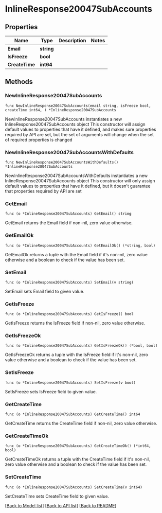 # InlineResponse20047SubAccounts

## Properties

Name | Type | Description | Notes
------------ | ------------- | ------------- | -------------
**Email** | **string** |  | 
**IsFreeze** | **bool** |  | 
**CreateTime** | **int64** |  | 

## Methods

### NewInlineResponse20047SubAccounts

`func NewInlineResponse20047SubAccounts(email string, isFreeze bool, createTime int64, ) *InlineResponse20047SubAccounts`

NewInlineResponse20047SubAccounts instantiates a new InlineResponse20047SubAccounts object
This constructor will assign default values to properties that have it defined,
and makes sure properties required by API are set, but the set of arguments
will change when the set of required properties is changed

### NewInlineResponse20047SubAccountsWithDefaults

`func NewInlineResponse20047SubAccountsWithDefaults() *InlineResponse20047SubAccounts`

NewInlineResponse20047SubAccountsWithDefaults instantiates a new InlineResponse20047SubAccounts object
This constructor will only assign default values to properties that have it defined,
but it doesn't guarantee that properties required by API are set

### GetEmail

`func (o *InlineResponse20047SubAccounts) GetEmail() string`

GetEmail returns the Email field if non-nil, zero value otherwise.

### GetEmailOk

`func (o *InlineResponse20047SubAccounts) GetEmailOk() (*string, bool)`

GetEmailOk returns a tuple with the Email field if it's non-nil, zero value otherwise
and a boolean to check if the value has been set.

### SetEmail

`func (o *InlineResponse20047SubAccounts) SetEmail(v string)`

SetEmail sets Email field to given value.


### GetIsFreeze

`func (o *InlineResponse20047SubAccounts) GetIsFreeze() bool`

GetIsFreeze returns the IsFreeze field if non-nil, zero value otherwise.

### GetIsFreezeOk

`func (o *InlineResponse20047SubAccounts) GetIsFreezeOk() (*bool, bool)`

GetIsFreezeOk returns a tuple with the IsFreeze field if it's non-nil, zero value otherwise
and a boolean to check if the value has been set.

### SetIsFreeze

`func (o *InlineResponse20047SubAccounts) SetIsFreeze(v bool)`

SetIsFreeze sets IsFreeze field to given value.


### GetCreateTime

`func (o *InlineResponse20047SubAccounts) GetCreateTime() int64`

GetCreateTime returns the CreateTime field if non-nil, zero value otherwise.

### GetCreateTimeOk

`func (o *InlineResponse20047SubAccounts) GetCreateTimeOk() (*int64, bool)`

GetCreateTimeOk returns a tuple with the CreateTime field if it's non-nil, zero value otherwise
and a boolean to check if the value has been set.

### SetCreateTime

`func (o *InlineResponse20047SubAccounts) SetCreateTime(v int64)`

SetCreateTime sets CreateTime field to given value.



[[Back to Model list]](../README.md#documentation-for-models) [[Back to API list]](../README.md#documentation-for-api-endpoints) [[Back to README]](../README.md)


